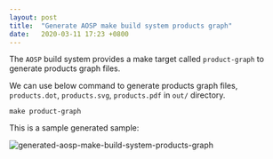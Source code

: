 ```yaml
---
layout: post
title:  "Generate AOSP make build system products graph"
date:   2020-03-11 17:23 +0800
---
```


The `AOSP` build system provides a make target called `product-graph` to generate products graph files. 

We can use below command to generate products graph files, `products.dot`, `products.svg`, `products.pdf` in `out/` directory.

```
make product-graph
```

This is a sample generated sample:

![generated-aosp-make-build-system-products-graph](/images/generate-aosp-make-build-system-products-graph.png "generated AOSP make build system products graph")
